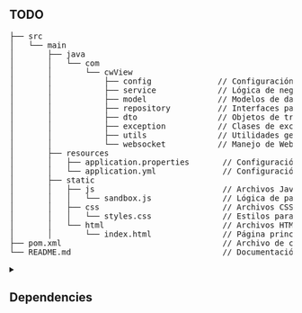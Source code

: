 <h2>TODO</h2>
<pre>
├── src
│   └── main
│       ├── java
│       │   └── com
│       │       └── cwView
│       │           ├── config              // Configuración del servicio 
│       │           ├── service             // Lógica de negocio (servicios)
│       │           ├── model               // Modelos de datos (entidades)
│       │           ├── repository          // Interfaces para acceso a datos
│       │           ├── dto                 // Objetos de transferencia de datos
│       │           ├── exception           // Clases de excepción personalizadas
│       │           ├── utils               // Utilidades generales
│       │           └── websocket           // Manejo de WebSocket para sincronización
│       ├── resources
│       │   ├── application.properties       // Configuración del servicio
│       │   └── application.yml              // Configuración en formato YAML (opcional)
│       ├── static
│       │   ├── js                           // Archivos JavaScript para la lógica del canvas
│       │   │   └── sandbox.js               // Lógica de partículas de arena
│       │   ├── css                          // Archivos CSS para estilos
│       │   │   └── styles.css               // Estilos para la aplicación
│       │   └── html                         // Archivos HTML
│       │       └── index.html               // Página principal
├── pom.xml                                  // Archivo de configuración de Maven
└── README.md                                // Documentación del proyecto
</pre>

<details>
<summary><h2>Dependencies</h2></summary>

● **Spring Web**  
   Build web, including RESTful, applications using Spring MVC. Uses Apache Tomcat as the default embedded container.  
   ```xml
   <dependency>
       <groupId>org.springframework.boot</groupId>
       <artifactId>spring-boot-starter-web</artifactId>
   </dependency>
   ```
● **Spring Boot DevTools**  
   Provides fast application restarts, LiveReload, and configurations for enhanced development experience.  
   ```xml
   <dependency>
      <groupId>org.springframework.boot</groupId>
      <artifactId>spring-boot-devtools</artifactId>
      <scope>runtime</scope>
      <optional>true</optional>
   </dependency>
   ```
● **Spring Data JPA**  
   Persist data in SQL stores with Java Persistence API using Spring Data and Hibernate.
   ```xml
   <dependency>
      <groupId>org.springframework.boot</groupId>
      <artifactId>spring-boot-starter-data-jpa</artifactId>
   </dependency>
   ```
● **Thymeleaf**  
   A modern server-side Java template engine for both web and standalone environments. Allows HTML to be correctly displayed in browsers and as static prototypes.
   ```xml
   <dependency>
      <groupId>org.springframework.boot</groupId>
      <artifactId>spring-boot-starter-thymeleaf</artifactId>
   </dependency>
   ```
● **H2 Database**  
   Provides a fast in-memory database that supports JDBC API and R2DBC access, with a small (2MB) footprint. Supports embedded and server modes as well as a browser-based console application.  
   ```xml
   <dependency>
      <groupId>com.h2database</groupId>
      <artifactId>h2</artifactId>
      <scope>runtime</scope>
   </dependency>
   ```
● **WebSocket**  
   Build Servlet-based WebSocket applications with SockJS and STOMP.  
   ```xml
   <dependency>
      <groupId>org.springframework.boot</groupId>
      <artifactId>spring-boot-starter-websocket</artifactId>
   </dependency>
   ```
● **Spring Security**  
   Highly customizable authentication and access-control framework for Spring applications.  
   ```xml
   <dependency>
      <groupId>org.springframework.boot</groupId>
      <artifactId>spring-boot-starter-security</artifactId>
   </dependency>
   ```
● **GraphQL DGS Code Generation**  
   Generate data types and type-safe APIs for querying GraphQL APIs by parsing schema files. 
   ```xml
   <dependency>
      <groupId>com.netflix.graphql.dgs</groupId>
      <artifactId>dgs-codegen</artifactId>
      <version>X.X.X</version>
   </dependency>

   ```
● **Lombok**  
   Java annotation library which helps to reduce boilerplate code.  
   ```xml
   <dependency>
      <groupId>org.projectlombok</groupId>
      <artifactId>lombok</artifactId>
      <optional>true</optional>
   </dependency>
   ```
● **Spring Reactive Web**  
   Build reactive web applications with Spring WebFlux and Netty.  
   ```xml
   <dependency>
      <groupId>org.springframework.boot</groupId>
      <artifactId>spring-boot-starter-webflux</artifactId>
   </dependency>
   ```
● **Spring Boot Actuator**  
   Supports built-in (or custom) endpoints that let you monitor and manage your application - such as application health, metrics, sessions, etc
   ```xml
   <dependency>
      <groupId>org.springframework.boot</groupId>
      <artifactId>spring-boot-starter-actuator</artifactId>
   </dependency>
   ```
</details>
